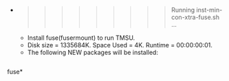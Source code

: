 * >>>>>>>>> Running inst-min-con-xtra-fuse.sh ...
  * Install fuse(fusermount) to run TMSU.
  * Disk size = 1335684K. Space Used = 4K. Runtime = 00:00:00:01.
  * The following NEW packages will be installed:
  ```bash
fuse*
  ```
